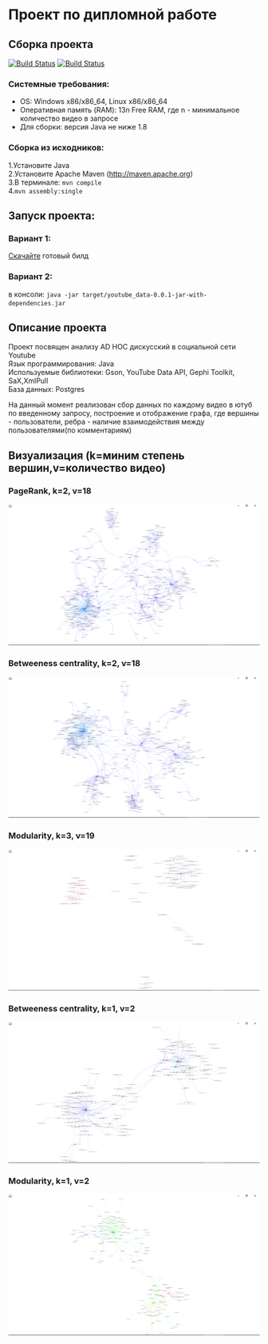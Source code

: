 # Проект по дипломной работе
## Сборка проекта
[![Build Status](https://travis-ci.org/Snezzz/youtube_data_api.svg?branch=master)](https://travis-ci.org/Snezzz/youtube_data_api)
[![Build Status](https://ci.appveyor.com/api/projects/status/github/Snezzz/youtube_data_api)](https://ci.appveyor.com/api/projects/status/github/Snezzz/youtube_data_api)  

### Системные требования:
  * OS: Windows x86/x86_64, Linux x86/x86_64  
  * Оперативная память (RAM): 13n Free RAM, где n - минимальное количество видео в запросе  
  * Для сборки: версия Java не ниже 1.8 
### Сборка из исходников:  
1.Установите Java  
2.Установите Apache Maven (http://maven.apache.org)  
3.В терминале: ```mvn compile```  
4.```mvn assembly:single```  

## Запуск проекта:  
### Вариант 1:  
[Скачайте](https://drive.google.com/file/d/1DkaOATkT42ygZhdJJb05WtF35uutwnXw/view?usp=sharing) готовый билд
### Вариант 2:  
в консоли: ```java -jar target/youtube_data-0.0.1-jar-with-dependencies.jar```

## Описание проекта
  Проект посвящен анализу AD HOC дискусский в социальной сети Youtube  
    Язык программирования: Java   
    Используемые библиотеки: Gson, YouTube Data API, Gephi Toolkit, SaX,XmlPull  
    База данных: Postgres
  
  На данный момент реализован сбор данных по каждому видео в ютуб по введенному запросу, построение и отображение графа, где вершины - пользователи, ребра - наличие взаимодействия между пользователями(по комментариям)
  ## Визуализация (k=миним степень вершин,v=количество видео)
  ### PageRank, k=2, v=18
  ![Screenshot](results/результат_1.png)
  ### Betweeness centrality, k=2, v=18
   ![Screenshot](results/результат_2.png)
  ### Modularity, k=3, v=19
   ![Screenshot](results/результат_3.png)
  ### Betweeness centrality, k=1, v=2
   ![Screenshot](results/результат_4.png)
   ### Modularity, k=1, v=2
   ![Screenshot](results/результат_5.png)

